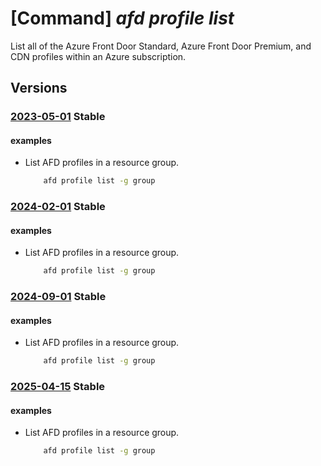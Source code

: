 # [Command] _afd profile list_

List all of the Azure Front Door Standard, Azure Front Door Premium, and CDN profiles within an Azure subscription.

## Versions

### [2023-05-01](/Resources/mgmt-plane/L3N1YnNjcmlwdGlvbnMve30vcHJvdmlkZXJzL21pY3Jvc29mdC5jZG4vcHJvZmlsZXM=/2023-05-01.xml) **Stable**

<!-- mgmt-plane /subscriptions/{}/providers/microsoft.cdn/profiles 2023-05-01 -->
<!-- mgmt-plane /subscriptions/{}/resourcegroups/{}/providers/microsoft.cdn/profiles 2023-05-01 -->

#### examples

- List AFD profiles in a resource group.
    ```bash
        afd profile list -g group
    ```

### [2024-02-01](/Resources/mgmt-plane/L3N1YnNjcmlwdGlvbnMve30vcHJvdmlkZXJzL21pY3Jvc29mdC5jZG4vcHJvZmlsZXM=/2024-02-01.xml) **Stable**

<!-- mgmt-plane /subscriptions/{}/providers/microsoft.cdn/profiles 2024-02-01 -->
<!-- mgmt-plane /subscriptions/{}/resourcegroups/{}/providers/microsoft.cdn/profiles 2024-02-01 -->

#### examples

- List AFD profiles in a resource group.
    ```bash
        afd profile list -g group
    ```

### [2024-09-01](/Resources/mgmt-plane/L3N1YnNjcmlwdGlvbnMve30vcHJvdmlkZXJzL21pY3Jvc29mdC5jZG4vcHJvZmlsZXM=/2024-09-01.xml) **Stable**

<!-- mgmt-plane /subscriptions/{}/providers/microsoft.cdn/profiles 2024-09-01 -->
<!-- mgmt-plane /subscriptions/{}/resourcegroups/{}/providers/microsoft.cdn/profiles 2024-09-01 -->

#### examples

- List AFD profiles in a resource group.
    ```bash
        afd profile list -g group
    ```

### [2025-04-15](/Resources/mgmt-plane/L3N1YnNjcmlwdGlvbnMve30vcHJvdmlkZXJzL21pY3Jvc29mdC5jZG4vcHJvZmlsZXM=/2025-04-15.xml) **Stable**

<!-- mgmt-plane /subscriptions/{}/providers/microsoft.cdn/profiles 2025-04-15 -->
<!-- mgmt-plane /subscriptions/{}/resourcegroups/{}/providers/microsoft.cdn/profiles 2025-04-15 -->

#### examples

- List AFD profiles in a resource group.
    ```bash
        afd profile list -g group
    ```

